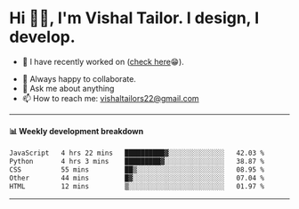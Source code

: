 # Hi 👋🏻, I'm Vishal Tailor. I design, I develop.

- 🔭 I have recently worked on ([check here](https://vishaltailor.com)😁).
<!-- - 🎦 Currently watching: JavaScript: The Hard Parts By Will Sentance. -->
- 👯 Always happy to collaborate.
- 💬 Ask me about anything
- 📫 How to reach me: <a href="mailto:vishaltailors22@gmail.com">vishaltailors22@gmail.com</a>

<hr /> 
<h4>📊 Weekly development breakdown</h4>
<!--START_SECTION:waka-->

```txt
JavaScript   4 hrs 22 mins   ██████████▓░░░░░░░░░░░░░░   42.03 %
Python       4 hrs 3 mins    █████████▓░░░░░░░░░░░░░░░   38.87 %
CSS          55 mins         ██▒░░░░░░░░░░░░░░░░░░░░░░   08.95 %
Other        44 mins         █▓░░░░░░░░░░░░░░░░░░░░░░░   07.04 %
HTML         12 mins         ▒░░░░░░░░░░░░░░░░░░░░░░░░   01.97 %
```

<!--END_SECTION:waka-->
<hr /> 

<!-- ![](./profile-3d-contrib/profile-green-animate.svg) -->
